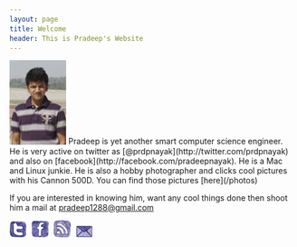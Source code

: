 ```yaml
---
layout: page
title: Welcome
header: This is Pradeep's Website
---
```

<img class="inset right" title="Pradeep Nayak" src="/images/me.jpg" alt="Pradeeps picture" width="100px">
Pradeep is yet another smart computer science engineer. He is very active on twitter as [@prdpnayak](http://twitter.com/prdpnayak) and also on [facebook](http://facebook.com/pradeepnayak). He is a Mac and Linux junkie. He is also a hobby photographer and clicks cool pictures with his Cannon 500D. You can find those pictures [here](/photos)

If you are interested in knowing him, want any cool things done then shoot him a mail at <pradeep1288@gmail.com>

<a href="http://twitter.com/prdpnayak" target="_blank"><img src = "/images/Twitter.png" width = "30px"></a>
<a href="http://facebook.com/pradeepnayak" target="_blank"><img src = "/images/Facebook.png" width = "30px" hspace="5"></a>
<a href="http://feeds.feedburner.com/pradeepnayak" target="_blank"><img src = "/images/RSS.png" width = "30px" space="5"></a>
<a href="mailto:pradeep1288@gmail.com" target="_blank" ><img src = "/images/Contact.png" width = "30px" hspace="5"></a>


